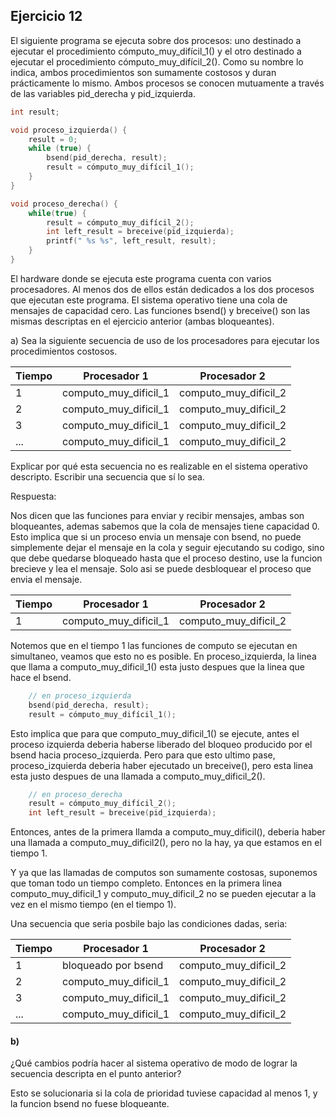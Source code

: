## Ejercicio 12

El siguiente programa se ejecuta sobre dos procesos: uno destinado a ejecutar el
procedimiento cómputo_muy_difícil_1() y el otro destinado a ejecutar el procedimiento
cómputo_muy_difícil_2(). Como su nombre lo indica, ambos procedimientos son sumamente costosos y duran prácticamente lo mismo. Ambos procesos se conocen mutuamente a través de las variables
pid_derecha y pid_izquierda.

```C
int result;

void proceso_izquierda() {
    result = 0;
    while (true) {
        bsend(pid_derecha, result);
        result = cómputo_muy_difícil_1();
    }
}

void proceso_derecha() {
    while(true) {
        result = cómputo_muy_difícil_2();
        int left_result = breceive(pid_izquierda);
        printf(" %s %s", left_result, result);
    }
}
```
El hardware donde se ejecuta este programa cuenta con varios procesadores. Al menos dos de ellos
están dedicados a los dos procesos que ejecutan este programa. El sistema operativo tiene una cola
de mensajes de capacidad cero. Las funciones bsend() y breceive() son las mismas descriptas en el
ejercicio anterior (ambas bloqueantes).

a) Sea la siguiente secuencia de uso de los procesadores para ejecutar los procedimientos costosos.

| Tiempo | Procesador 1          | Procesador 2          |
|--------|-----------------------|-----------------------|
| 1      | computo_muy_dificil_1 | computo_muy_dificil_2 |
| 2      | computo_muy_dificil_1 | computo_muy_dificil_2 |
| 3      | computo_muy_dificil_1 | computo_muy_dificil_2 |
| ...    | computo_muy_dificil_1 | computo_muy_dificil_2 |

Explicar por qué esta secuencia no es realizable en el sistema operativo descripto. Escribir una secuencia que sí lo sea.

Respuesta:

Nos dicen que las funciones para enviar y recibir mensajes, ambas son bloqueantes, ademas sabemos que la cola de mensajes tiene capacidad 0. Esto implica que si un proceso envia un mensaje con bsend, no puede simplemente dejar el mensaje en la cola y seguir ejecutando su codigo, sino que debe quedarse bloqueado hasta que el proceso destino, use la funcion brecieve y lea el mensaje. Solo asi se puede desbloquear el proceso que envia el mensaje. 

| Tiempo | Procesador 1          | Procesador 2          |
|--------|-----------------------|-----------------------|
| 1      | computo_muy_dificil_1 | computo_muy_dificil_2 |

Notemos que en el tiempo 1 las funciones de computo se ejecutan en simultaneo, veamos que esto no es posible.
En proceso_izquierda, la linea que llama a computo_muy_dificil_1() esta justo despues que la linea que hace el bsend.
```C
    // en proceso_izquierda
    bsend(pid_derecha, result);
    result = cómputo_muy_difícil_1();
```
Esto implica que para que computo_muy_dificil_1() se ejecute, antes el proceso izquierda deberia haberse liberado del bloqueo producido por el bsend hacia proceso_izquierda. Pero para que esto ultimo pase, proceso_izquierda deberia 
haber ejecutado un breceive(), pero esta linea esta justo despues de una llamada a computo_muy_dificil_2().

```C
    // en proceso_derecha
    result = cómputo_muy_difícil_2();
    int left_result = breceive(pid_izquierda);
```
Entonces, antes de la primera llamda a computo_muy_dificil(), deberia haber una llamada a computo_muy_dificil2(), pero no la hay, ya que estamos en el tiempo 1.

Y ya que las llamadas de computos son sumamente costosas, suponemos que toman todo un tiempo completo. Entonces en la primera linea computo_muy_dificil_1 y computo_muy_dificil_2 no se pueden ejecutar a la vez en el mismo tiempo (en el tiempo 1).


Una secuencia que seria posbile bajo las condiciones dadas, seria:

| Tiempo | Procesador 1          | Procesador 2          |
|--------|-----------------------|-----------------------|
| 1      | bloqueado por bsend   | computo_muy_dificil_2 |
| 2      | computo_muy_dificil_1 | computo_muy_dificil_2 |
| 3      | computo_muy_dificil_1 | computo_muy_dificil_2 |
| ...    | computo_muy_dificil_1 | computo_muy_dificil_2 |


#### b)
¿Qué cambios podría hacer al sistema operativo de modo de lograr la secuencia descripta en el
punto anterior?

Esto se solucionaria si la cola de prioridad tuviese capacidad al menos 1, y la funcion bsend no fuese bloqueante.